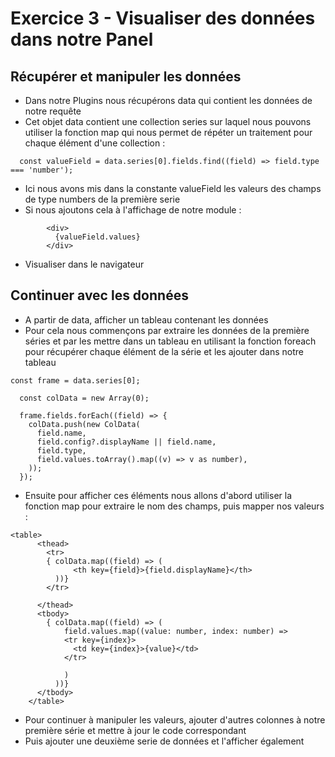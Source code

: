 # Exercice 3 - Visualiser des données dans notre Panel

## Récupérer et manipuler les données

* Dans notre Plugins nous récupérons data qui contient les données de notre requête
* Cet objet data contient une collection series sur laquel nous pouvons utiliser la fonction map qui nous permet de répéter un traitement pour chaque élément d'une collection :
```
  const valueField = data.series[0].fields.find((field) => field.type === 'number');
```
* Ici nous avons mis dans la constante valueField les valeurs des champs de type numbers de la première serie
* Si nous ajoutons cela à l'affichage de notre module :
```
        <div>
          {valueField.values}
        </div>
```
* Visualiser dans le navigateur

## Continuer avec les données

* A partir de data, afficher un tableau contenant les données
* Pour cela nous commençons par extraire les données de la première séries et par les mettre dans un tableau en utilisant la fonction foreach pour récupérer chaque élément de la série et les ajouter dans notre tableau 
```
const frame = data.series[0];

  const colData = new Array(0);

  frame.fields.forEach((field) => {
    colData.push(new ColData(
      field.name,
      field.config?.displayName || field.name,
      field.type,
      field.values.toArray().map((v) => v as number),
    ));
  });
```

* Ensuite pour afficher ces éléments nous allons d'abord utiliser la fonction map pour extraire le nom des champs, puis mapper nos valeurs :
```
<table>
      <thead>
        <tr>
        { colData.map((field) => (
              <th key={field}>{field.displayName}</th>
          ))}
        </tr>
          
      </thead>
      <tbody>
        { colData.map((field) => (
            field.values.map((value: number, index: number) => 
            <tr key={index}>
              <td key={index}>{value}</td>
            </tr>

            )
          ))}
      </tbody>
    </table>
```
* Pour continuer à manipuler les valeurs, ajouter d'autres colonnes à notre première série et mettre à jour le code correspondant
* Puis ajouter une deuxième serie de données et l'afficher également